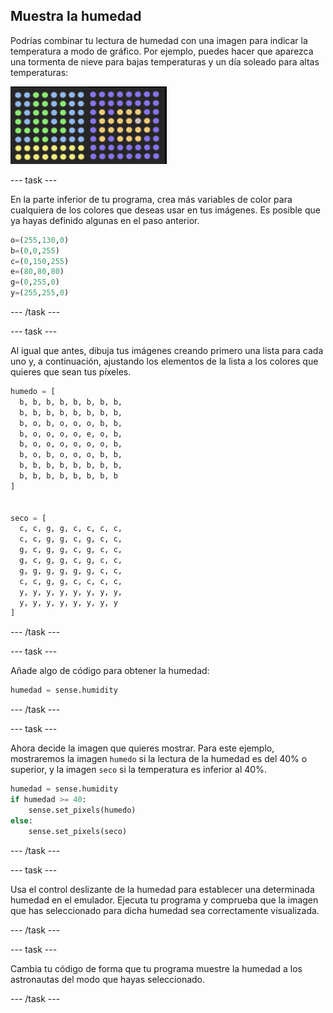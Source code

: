## Muestra la humedad

Podrías combinar tu lectura de humedad con una imagen para indicar la temperatura a modo de gráfico. Por ejemplo, puedes hacer que aparezca una tormenta de nieve para bajas temperaturas y un día soleado para altas temperaturas:

![Húmedo y seco](images/wet-dry.png)

--- task ---

En la parte inferior de tu programa, crea más variables de color para cualquiera de los colores que deseas usar en tus imágenes. Es posible que ya hayas definido algunas en el paso anterior.

```python
o=(255,130,0)
b=(0,0,255)
c=(0,150,255)
e=(80,80,80)
g=(0,255,0)
y=(255,255,0)
```

--- /task ---

--- task ---

Al igual que antes, dibuja tus imágenes creando primero una lista para cada uno y, a continuación, ajustando los elementos de la lista a los colores que quieres que sean tus píxeles.

```python
humedo = [
  b, b, b, b, b, b, b, b,
  b, b, b, b, b, b, b, b,
  b, o, b, o, o, o, b, b,
  b, o, o, o, o, e, o, b,
  b, o, o, o, o, o, o, b,
  b, o, b, o, o, o, b, b,
  b, b, b, b, b, b, b, b,
  b, b, b, b, b, b, b, b
]


seco = [
  c, c, g, g, c, c, c, c,
  c, c, g, g, c, g, c, c,
  g, c, g, g, c, g, c, c,
  g, c, g, g, c, g, c, c,
  g, g, g, g, g, g, c, c,
  c, c, g, g, c, c, c, c,
  y, y, y, y, y, y, y, y,
  y, y, y, y, y, y, y, y
]
```

--- /task ---

--- task ---

Añade algo de código para obtener la humedad:

```python
humedad = sense.humidity
```

--- /task ---

--- task ---

Ahora decide la imagen que quieres mostrar. Para este ejemplo, mostraremos la imagen `humedo` si la lectura de la humedad es del 40% o superior, y la imagen `seco` si la temperatura es inferior al 40%.

```python
humedad = sense.humidity
if humedad >= 40:
    sense.set_pixels(humedo)
else:
    sense.set_pixels(seco)
```

--- /task ---

--- task ---

Usa el control deslizante de la humedad para establecer una determinada humedad en el emulador. Ejecuta tu programa y comprueba que la imagen que has seleccionado para dicha humedad sea correctamente visualizada.

--- /task ---

--- task ---

Cambia tu código de forma que tu programa muestre la humedad a los astronautas del modo que hayas seleccionado.

--- /task ---